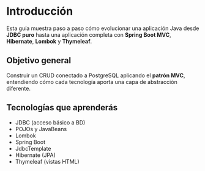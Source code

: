 # Introducción

Esta guía muestra paso a paso cómo evolucionar una aplicación Java desde **JDBC puro** hasta una aplicación completa con **Spring Boot MVC**, **Hibernate**, **Lombok** y **Thymeleaf**.

## Objetivo general
Construir un CRUD conectado a PostgreSQL aplicando el **patrón MVC**, entendiendo cómo cada tecnología aporta una capa de abstracción diferente.

## Tecnologías que aprenderás
- JDBC (acceso básico a BD)
- POJOs y JavaBeans
- Lombok
- Spring Boot
- JdbcTemplate
- Hibernate (JPA)
- Thymeleaf (vistas HTML)
